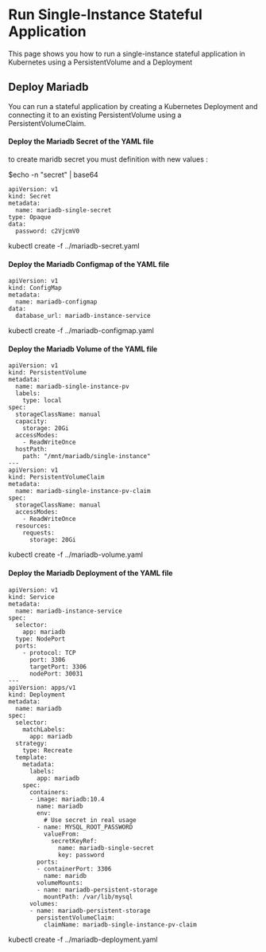 # Run Single-Instance Stateful Application

This page shows you how to run a single-instance stateful application in Kubernetes using a PersistentVolume and a Deployment
## Deploy Mariadb
You can run a stateful application by creating a Kubernetes Deployment and connecting it to an existing PersistentVolume using a PersistentVolumeClaim. 

#### Deploy the Mariadb Secret of the YAML file
to create maridb secret you must definition with new values :

$echo -n "secret" | base64

```
apiVersion: v1
kind: Secret
metadata:
  name: mariadb-single-secret
type: Opaque
data:
  password: c2VjcmV0

```
kubectl create -f ../mariadb-secret.yaml
#### Deploy the Mariadb Configmap of the YAML file
```
apiVersion: v1
kind: ConfigMap
metadata:
  name: mariadb-configmap
data:
  database_url: mariadb-instance-service
```

kubectl create -f ../mariadb-configmap.yaml
#### Deploy the Mariadb Volume of the YAML file
```
apiVersion: v1
kind: PersistentVolume
metadata:
  name: mariadb-single-instance-pv
  labels:
    type: local
spec:
  storageClassName: manual
  capacity:
    storage: 20Gi
  accessModes:
    - ReadWriteOnce
  hostPath:
    path: "/mnt/mariadb/single-instance"
---
apiVersion: v1
kind: PersistentVolumeClaim
metadata:
  name: mariadb-single-instance-pv-claim
spec:
  storageClassName: manual
  accessModes:
    - ReadWriteOnce
  resources:
    requests:
      storage: 20Gi
```
kubectl create -f ../mariadb-volume.yaml


#### Deploy the Mariadb Deployment of the YAML file
```
apiVersion: v1
kind: Service
metadata:
  name: mariadb-instance-service
spec:
  selector:
    app: mariadb
  type: NodePort
  ports:
    - protocol: TCP
      port: 3306
      targetPort: 3306
      nodePort: 30031
---
apiVersion: apps/v1
kind: Deployment
metadata:
  name: mariadb
spec:
  selector:
    matchLabels:
      app: mariadb
  strategy:
    type: Recreate
  template:
    metadata:
      labels:
        app: mariadb
    spec:
      containers:
      - image: mariadb:10.4
        name: mariadb
        env:
          # Use secret in real usage
        - name: MYSQL_ROOT_PASSWORD
          valueFrom:
            secretKeyRef:
              name: mariadb-single-secret
              key: password
        ports:
        - containerPort: 3306
          name: maridb
        volumeMounts:
        - name: mariadb-persistent-storage
          mountPath: /var/lib/mysql
      volumes:
      - name: mariadb-persistent-storage
        persistentVolumeClaim:
          claimName: mariadb-single-instance-pv-claim     
```
kubectl create -f ../mariadb-deployment.yaml
